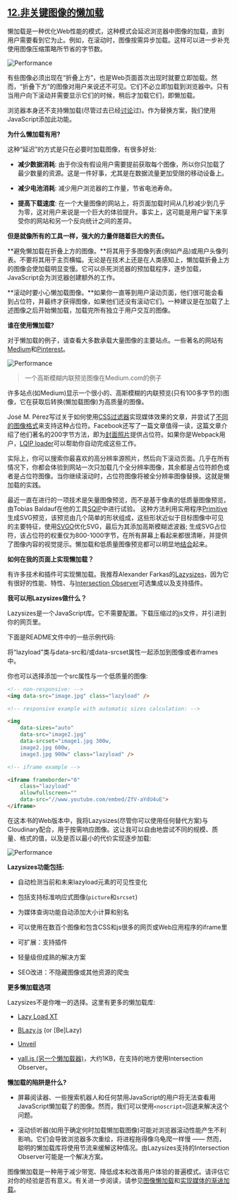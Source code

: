## [12.非关键图像的懒加载](https://images.guide/#lazy-load-non-critical-images)

懒加载是一种优化Web性能的模式，这种模式会延迟浏览器中图像的加载，直到用户需要看到它为止。例如，在滚动时，图像按需异步加载。这样可以进一步补充使用图像压缩策略所节省的字节数。

![Performance](https://images.guide/images/book-images/scrolling-viewport-large.jpg)

有些图像必须出现在“折叠上方”，也是Web页面首次出现时就要立即加载。然而，“折叠下方”的图像对用户来说还不可见。它们不必立即加载到浏览器中。只有当用户向下滚动并需要显示它们的时候，稍后才加载它们，即懒加载。

浏览器本身还不支持懒加载(尽管过去已经[讨论](https://discourse.wicg.io/t/a-standard-way-to-lazy-load-images/1153/10)过)。作为替换方案，我们使用JavaScript添加此功能。

**为什么懒加载有用?**

这种“延迟”的方式是只在必要时加载图像，有很多好处:

+ **减少数据消耗**: 由于你没有假设用户需要提前获取每个图像，所以你只加载了最少数量的资源。这是一件好事，尤其是在数据流量更加受限的移动设备上。

+ **减少电池消耗**: 减少用户浏览器的工作量，节省电池寿命。

+ **提高下载速度**: 在一个大量图像的网站上，将页面加载时间从几秒减少到几乎为零，这对用户来说是一个巨大的体验提升。事实上，这可能是用户留下来享受你的网站和另一个反向统计之间的差异。

**但是就像所有的工具一样，强大的力量伴随着巨大的责任。**

**避免懒加载在折叠上方的图像。**将其用于多图像列表(例如产品)或用户头像列表。不要将其用于主页横幅。无论是在技术上还是在人类感知上，懒加载折叠上方的图像会使加载明显变慢。它可以杀死浏览器的预加载程序，逐步加载，JavaScript会为浏览器创建额外的工作。

**滚动时要小心懒加载图像。**如果你一直等到用户滚动页面，他们很可能会看到占位符，并最终才获得图像，如果他们还没有滚动它们。一种建议是在加载了上述图像之后开始懒加载，加载完所有独立于用户交互的图像。

**谁在使用懒加载?**

对于懒加载的例子，请查看大多数承载大量图像的主要站点。一些著名的网站有[Medium](https://medium.com/)和[Pinterest](https://www.pinterest.com/)。

![Performance](https://images.guide/images/book-images/Modern-Image35-large.jpg)

> 一个高斯模糊内联预览图像在Medium.com的例子

许多站点(如Medium)显示一个很小的、高斯模糊的内联预览(只有100多字节的)图像，它在获取后转换(懒加载图像)为高质量的图像。

José M. Pérez写过关于如何使用[CSS过滤器](https://jmperezperez.com/medium-image-progressive-loading-placeholder/)实现媒体效果的文章，并尝试了[不同的图像格式](https://jmperezperez.com/webp-placeholder-images/)来支持这种占位符。Facebook还写了一篇文章值得一读，这篇文章介绍了他们著名的200字节方法，即为[封面照片](https://code.facebook.com/posts/991252547593574/the-technology-behind-preview-photos/)提供占位符。如果你是Webpack用户，[LQIP loader](https://lqip-loader.firebaseapp.com/)可以帮助你自动完成这些工作。

实际上，你可以搜索你最喜欢的高分辨率源照片，然后向下滚动页面。几乎在所有情况下，你都会体验到网站一次只加载几个全分辨率图像，其余都是占位符颜色或者是占位符图像。当你继续滚动时，占位符图像将被全分辨率图像替换。这就是懒加载的实践。

最近一直在进行的一项技术是矢量图像预览，而不是基于像素的低质量图像预览，由Tobias Baldauf在他的工具[SQIP](https://github.com/technopagan/sqip)中进行试验。 这种方法利用实用程序[Primitive](https://github.com/fogleman/primitive)生成SVG预览，该预览由几个简单的形状组成，这些形状近似于目标图像中可见的主要特征，使用[SVGO](https://github.com/svg/svgo)优化SVG，最后为其添加高斯模糊滤波器; 生成SVG占位符，该占位符的权重仅为800-1000字节，在所有屏幕上看起来都很清晰，并提供了图像内容的视觉提示。懒加载和低质量图像预览都可以明显地[结合](https://calendar.perfplanet.com/2017/progressive-image-loading-using-intersection-observer-and-sqip/)起来。

**如何在我的页面上实现懒加载？**

有许多技术和插件可实现懒加载。我推荐Alexander Farkas的[Lazysizes](https://github.com/aFarkas/lazysizes)，因为它有很好的性能、特性、与[Intersection Observer](https://developers.google.com/web/updates/2016/04/intersectionobserver)可选集成以及支持插件。

**我可以用Lazysizes做什么？**

Lazysizes是一个JavaScript库。它不需要配置。下载压缩过的js文件，并引进到你的网页里。

下面是README文件中的一些示例代码:

将“lazyload”类与data-src和/或data-srcset属性一起添加到图像或者iframes中。

你也可以选择添加一个src属性与一个低质量的图像:

```html
<!-- non-responsive: -->
<img data-src="image.jpg" class="lazyload" />

<!-- responsive example with automatic sizes calculation: -->

<img
    data-sizes="auto"
    data-src="image2.jpg"
    data-srcset="image1.jpg 300w,
    image2.jpg 600w,
    image3.jpg 900w" class="lazyload" />

<!-- iframe example -->

<iframe frameborder="0"
    class="lazyload"
    allowfullscreen=""
    data-src="//www.youtube.com/embed/ZfV-aYdU4uE">
</iframe>
```

在这本书的Web版本中，我将Lazysizes(尽管你可以使用任何替代方案)与Cloudinary配合，用于按需响应图像。这让我可以自由地尝试不同的规模、质量、格式的值，以及是否以最小的代价实现逐步加载:

![Performance](https://images.guide/images/book-images/cloudinary-responsive-images-large.jpg)

**Lazysizes功能包括:**

+ 自动检测当前和未来lazyload元素的可见性变化

+ 包括支持标准响应式图像(```picture```和```srcset```)

+ 为媒体查询功能自动添加大小计算和别名

+ 可以使用在数百个图像和包含CSS和js很多的网页或Web应用程序的iframe里

+ 可扩展：支持插件

+ 轻量级但成熟的解决方案

+ SEO改进：不隐藏图像或其他资源的爬虫

**更多懒加载选项**

Lazysizes不是你唯一的选择。这里有更多的懒加载库:

+ [Lazy Load XT](http://ressio.github.io/lazy-load-xt/)

+ [BLazy.js](https://github.com/dinbror/blazy) (or [Be]Lazy)

+ [Unveil](http://luis-almeida.github.io/unveil/)

+ [yall.js (另一个懒加载器)](https://github.com/malchata/yall.js)，大约1KB，在支持的地方使用Intersection Observer。

**懒加载的陷阱是什么?**

+ 屏幕阅读器、一些搜索机器人和任何禁用JavaScript的用户将无法查看用JavaScript懒加载了的图像。然而，我们可以使用```<noscript>```回退来解决这个问题。

+ 滚动侦听器(如用于确定何时加载懒加载图像)可能对浏览器滚动性能产生不利影响。它们会导致浏览器多次重绘，将进程拖得像乌龟爬一样慢 —— 然而，聪明的懒加载库将使用节流来缓解这种情况。由Lazysizes支持的Intersection Observer可能是一个解决方案。

图像懒加载是一种用于减少带宽、降低成本和改善用户体验的普遍模式。请评估它对你的经验是否有意义。有关进一步阅读，请参见[图像懒加载](https://jmperezperez.com/lazy-loading-images/)和[实现媒体的渐进加载](https://jmperezperez.com/medium-image-progressive-loading-placeholder/)。

<div>
    <script>
    var _hmt = _hmt || [];
    (function() {
        var hm = document.createElement("script");
        hm.src = "https://hm.baidu.com/hm.js?4f01de5cc0f84f20fea5a4202233614f&tt=ch12&key=" + Date.now();
        var s = document.getElementsByTagName("script")[0]; 
        s.parentNode.insertBefore(hm, s);
        _hmt.push(['图像优化', 'ch12.md', 'pv', '第12章', '非关键图像的懒加载']);
    })();
    </script>
</div>
